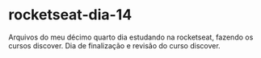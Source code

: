 # rocketseat-dia-14
Arquivos do meu décimo quarto dia estudando na rocketseat, fazendo os cursos discover. Dia de finalização e revisão do curso discover.
